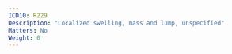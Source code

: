 ```yaml
---
ICD10: R229
Description: "Localized swelling, mass and lump, unspecified"
Matters: No
Weight: 0
---
```

